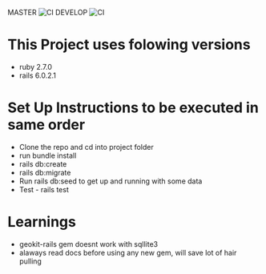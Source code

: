 MASTER
![CI](https://github.com/AnjanJ/fuber/workflows/CI/badge.svg?branch=master)
DEVELOP
![CI](https://github.com/AnjanJ/fuber/workflows/CI/badge.svg?branch=develop)


# This Project uses folowing versions

* ruby 2.7.0
* rails 6.0.2.1

# Set Up Instructions to be executed in same order

* Clone the repo and cd into project folder
* run bundle install
* rails db:create
* rails db:migrate
* Run rails db:seed to get up and running with some data
* Test - rails test

# Learnings
* geokit-rails gem doesnt work with sqllite3
* alaways read docs before using any new gem, will save lot of hair pulling
